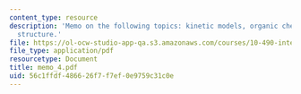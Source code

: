 ```yaml
---
content_type: resource
description: 'Memo on the following topics: kinetic models, organic chemists and molecular
  structure.'
file: https://ol-ocw-studio-app-qa.s3.amazonaws.com/courses/10-490-integrated-chemical-engineering-i-fall-2006/56c1ffdf486626f7f7ef0e9759c31c0e_memo_4.pdf
file_type: application/pdf
resourcetype: Document
title: memo_4.pdf
uid: 56c1ffdf-4866-26f7-f7ef-0e9759c31c0e
---
```

